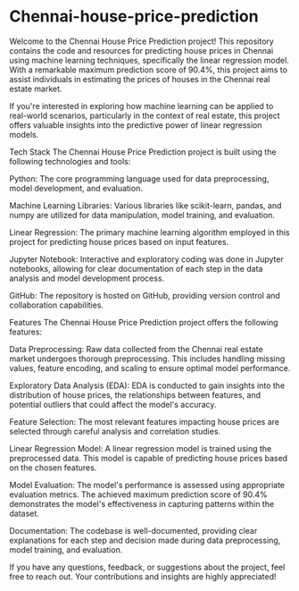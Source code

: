 # Chennai-house-price-prediction
Welcome to the Chennai House Price Prediction project! This repository contains the code and resources for predicting house prices in Chennai using machine learning techniques, specifically the linear regression model. With a remarkable maximum prediction score of 90.4%, this project aims to assist individuals in estimating the prices of houses in the Chennai real estate market.

If you're interested in exploring how machine learning can be applied to real-world scenarios, particularly in the context of real estate, this project offers valuable insights into the predictive power of linear regression models.

Tech Stack
The Chennai House Price Prediction project is built using the following technologies and tools:

Python: The core programming language used for data preprocessing, model development, and evaluation.

Machine Learning Libraries: Various libraries like scikit-learn, pandas, and numpy are utilized for data manipulation, model training, and evaluation.

Linear Regression: The primary machine learning algorithm employed in this project for predicting house prices based on input features.

Jupyter Notebook: Interactive and exploratory coding was done in Jupyter notebooks, allowing for clear documentation of each step in the data analysis and model development process.

GitHub: The repository is hosted on GitHub, providing version control and collaboration capabilities.

Features
The Chennai House Price Prediction project offers the following features:

Data Preprocessing: Raw data collected from the Chennai real estate market undergoes thorough preprocessing. This includes handling missing values, feature encoding, and scaling to ensure optimal model performance.

Exploratory Data Analysis (EDA): EDA is conducted to gain insights into the distribution of house prices, the relationships between features, and potential outliers that could affect the model's accuracy.

Feature Selection: The most relevant features impacting house prices are selected through careful analysis and correlation studies.

Linear Regression Model: A linear regression model is trained using the preprocessed data. This model is capable of predicting house prices based on the chosen features.

Model Evaluation: The model's performance is assessed using appropriate evaluation metrics. The achieved maximum prediction score of 90.4% demonstrates the model's effectiveness in capturing patterns within the dataset.

Documentation: The codebase is well-documented, providing clear explanations for each step and decision made during data preprocessing, model training, and evaluation.

If you have any questions, feedback, or suggestions about the project, feel free to reach out. Your contributions and insights are highly appreciated!
